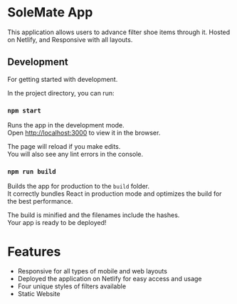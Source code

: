 # SoleMate App

This application allows users to advance filter shoe items through it.
Hosted on Netlify, and Responsive with all layouts.

## Development

For getting started with development.

In the project directory, you can run:

### `npm start`

Runs the app in the development mode.\
Open [http://localhost:3000](http://localhost:3000) to view it in the browser.

The page will reload if you make edits.\
You will also see any lint errors in the console.

### `npm run build`

Builds the app for production to the `build` folder.\
It correctly bundles React in production mode and optimizes the build for the best performance.

The build is minified and the filenames include the hashes.\
Your app is ready to be deployed!

# Features

- Responsive for all types of mobile and web layouts
- Deployed the application on Netlify for easy access and usage
- Four unique styles of filters available
- Static Website
